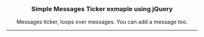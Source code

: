 <p align="center">

  <h3 align="center">Simple Messages Ticker exmaple using jQuery</h3>

  <p align="center">
    Messages ticker, loops over messages. You can add a message too.
  </p>
</p>

<hr>

